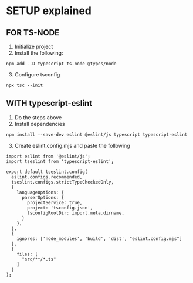 # SETUP explained


## FOR TS-NODE

1. Initialize project
2. Install the following:
```
npm add --D typescript ts-node @types/node
```
3. Configure tsconfig
```
npx tsc --init
```



## WITH typescript-eslint

1. Do the steps above
2. Install dependencies
```
npm install --save-dev eslint @eslint/js typescript typescript-eslint
```
3. Create eslint.config.mjs and paste the following
```
import eslint from '@eslint/js';
import tseslint from 'typescript-eslint';

export default tseslint.config(
  eslint.configs.recommended,
  tseslint.configs.strictTypeCheckedOnly,
  {
    languageOptions: {
      parserOptions: {
        projectService: true,
        project: 'tsconfig.json',
        tsconfigRootDir: import.meta.dirname,
      }
    },
  },
  {
    ignores: ['node_modules', 'build', 'dist', "eslint.config.mjs"]
  },
  {
    files: [
      "src/**/*.ts"
    ]
  }
);
```
